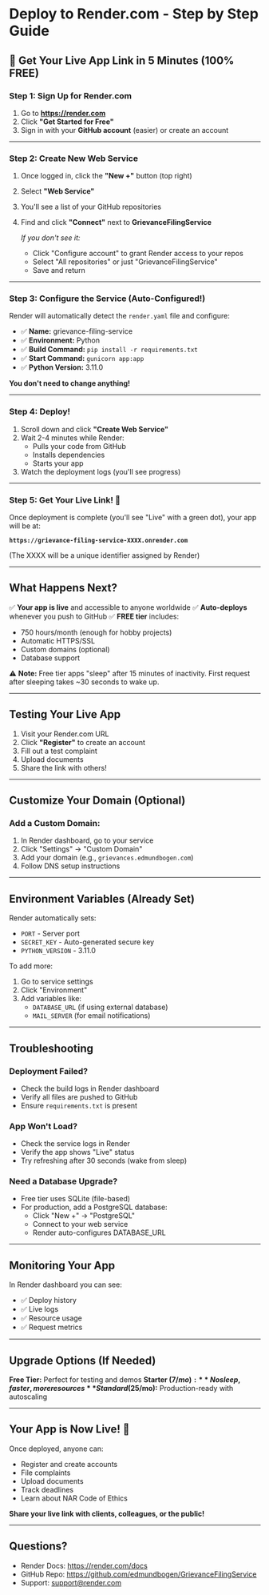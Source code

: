 # Deploy to Render.com - Step by Step Guide

## 🚀 Get Your Live App Link in 5 Minutes (100% FREE)

### Step 1: Sign Up for Render.com

1. Go to **https://render.com**
2. Click **"Get Started for Free"**
3. Sign in with your **GitHub account** (easier) or create an account

---

### Step 2: Create New Web Service

1. Once logged in, click the **"New +"** button (top right)
2. Select **"Web Service"**
3. You'll see a list of your GitHub repositories
4. Find and click **"Connect"** next to **GrievanceFilingService**

   *If you don't see it:*
   - Click "Configure account" to grant Render access to your repos
   - Select "All repositories" or just "GrievanceFilingService"
   - Save and return

---

### Step 3: Configure the Service (Auto-Configured!)

Render will automatically detect the `render.yaml` file and configure:

- ✅ **Name:** grievance-filing-service
- ✅ **Environment:** Python
- ✅ **Build Command:** `pip install -r requirements.txt`
- ✅ **Start Command:** `gunicorn app:app`
- ✅ **Python Version:** 3.11.0

**You don't need to change anything!**

---

### Step 4: Deploy!

1. Scroll down and click **"Create Web Service"**
2. Wait 2-4 minutes while Render:
   - Pulls your code from GitHub
   - Installs dependencies
   - Starts your app
3. Watch the deployment logs (you'll see progress)

---

### Step 5: Get Your Live Link! 🎉

Once deployment is complete (you'll see "Live" with a green dot), your app will be at:

**`https://grievance-filing-service-XXXX.onrender.com`**

(The XXXX will be a unique identifier assigned by Render)

---

## What Happens Next?

✅ **Your app is live** and accessible to anyone worldwide
✅ **Auto-deploys** whenever you push to GitHub
✅ **FREE tier** includes:
   - 750 hours/month (enough for hobby projects)
   - Automatic HTTPS/SSL
   - Custom domains (optional)
   - Database support

⚠️ **Note:** Free tier apps "sleep" after 15 minutes of inactivity. First request after sleeping takes ~30 seconds to wake up.

---

## Testing Your Live App

1. Visit your Render.com URL
2. Click **"Register"** to create an account
3. Fill out a test complaint
4. Upload documents
5. Share the link with others!

---

## Customize Your Domain (Optional)

### Add a Custom Domain:
1. In Render dashboard, go to your service
2. Click "Settings" → "Custom Domain"
3. Add your domain (e.g., `grievances.edmundbogen.com`)
4. Follow DNS setup instructions

---

## Environment Variables (Already Set)

Render automatically sets:
- `PORT` - Server port
- `SECRET_KEY` - Auto-generated secure key
- `PYTHON_VERSION` - 3.11.0

To add more:
1. Go to service settings
2. Click "Environment"
3. Add variables like:
   - `DATABASE_URL` (if using external database)
   - `MAIL_SERVER` (for email notifications)

---

## Troubleshooting

### Deployment Failed?
- Check the build logs in Render dashboard
- Verify all files are pushed to GitHub
- Ensure `requirements.txt` is present

### App Won't Load?
- Check the service logs in Render
- Verify the app shows "Live" status
- Try refreshing after 30 seconds (wake from sleep)

### Need a Database Upgrade?
- Free tier uses SQLite (file-based)
- For production, add a PostgreSQL database:
  - Click "New +" → "PostgreSQL"
  - Connect to your web service
  - Render auto-configures DATABASE_URL

---

## Monitoring Your App

In Render dashboard you can see:
- ✅ Deploy history
- ✅ Live logs
- ✅ Resource usage
- ✅ Request metrics

---

## Upgrade Options (If Needed)

**Free Tier:** Perfect for testing and demos
**Starter ($7/mo):** No sleep, faster, more resources
**Standard ($25/mo):** Production-ready with autoscaling

---

## Your App is Now Live! 🚀

Once deployed, anyone can:
- Register and create accounts
- File complaints
- Upload documents
- Track deadlines
- Learn about NAR Code of Ethics

**Share your live link with clients, colleagues, or the public!**

---

## Questions?

- Render Docs: https://render.com/docs
- GitHub Repo: https://github.com/edmundbogen/GrievanceFilingService
- Support: support@render.com
